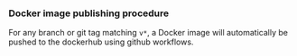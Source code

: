 ### Docker image publishing procedure

For any branch or git tag matching `v*`, a Docker image will automatically
be pushed to the dockerhub using github workflows.
